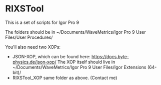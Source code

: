 # RIXSTool

This is a set of scripts for Igor Pro 9

The folders should be in ~/Documents/WaveMetrics/Igor Pro 9 User Files/User Procedures/

You'll also need two XOPs:
- JSON-XOP, which can be found here: https://docs.byte-physics.de/json-xop/ The XOP itself should live in ~/Documents/WaveMetrics/Igor Pro 9 User Files/Igor Extensions (64-bit)/
- RIXSTool_XOP same folder as above. (Contact me)
